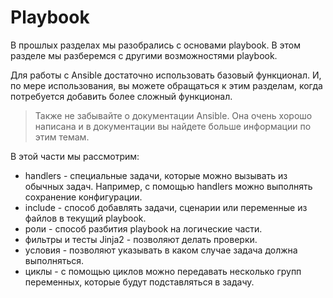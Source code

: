 # Playbook

В прошлых разделах мы разобрались с основами playbook.
В этом разделе мы разберемся с другими возможностями playbook.

Для работы с Ansible достаточно использовать базовый функционал.
И, по мере использования, вы можете обращаться к этим разделам, когда потребуется добавить более сложный функционал.

> Также не забывайте о документации Ansible.
> Она очень хорошо написана и в документации вы найдете больше информации по этим темам.

В этой части мы рассмотрим:
* handlers - специальные задачи, которые можно вызывать из обычных задач. Например, с помощью handlers можно выполнять сохранение конфигурации.
* include - способ добавлять задачи, сценарии или переменные из файлов в текущий playbook.
* роли - способ разбития playbook на логические части.
* фильтры и тесты Jinja2 - позволяют делать проверки.
* условия - позволяют указывать в каком случае задача должна выполняться.
* циклы - с помощью циклов можно передавать несколько групп переменных, которые будут подставляться в задачу.


